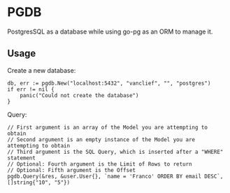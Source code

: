 # PGDB
PostgresSQL as a database while using go-pg as an ORM to manage it.

## Usage

Create a new database:
```
db, err := pgdb.New("localhost:5432", "vanclief", "", "postgres")
if err != nil {
    panic("Could not create the database")
}
```

Query:
```
// First argument is an array of the Model you are attempting to obtain
// Second argument is an empty instance of the Model you are attempting to obtain
// Third argument is the SQL Query, which is inserted after a "WHERE" statement
// Optional: Fourth argument is the Limit of Rows to return
// Optional: Fifth argument is the Offset
pgdb.Query(&res, &user.User{}, `name = 'Franco' ORDER BY email DESC`, []string{"10", "5"})
``` 
